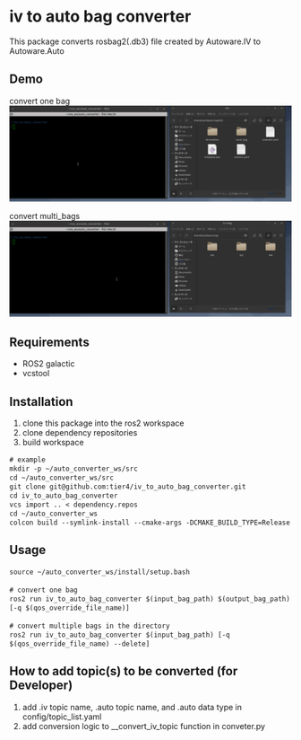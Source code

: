 # iv to auto bag converter

This package converts rosbag2(.db3) file created by Autoware.IV to Autoware.Auto

## Demo

convert one bag
![conver_one_bag](./convert_one_bag.gif)

convert multi_bags
![conver_multiple_bags](./convert_multiple_bags.gif)

## Requirements

- ROS2 galactic
- vcstool

## Installation

1. clone this package into the ros2 workspace
2. clone dependency repositories
3. build workspace

```shell
# example
mkdir -p ~/auto_converter_ws/src
cd ~/auto_converter_ws/src
git clone git@github.com:tier4/iv_to_auto_bag_converter.git
cd iv_to_auto_bag_converter
vcs import .. < dependency.repos
cd ~/auto_converter_ws
colcon build --symlink-install --cmake-args -DCMAKE_BUILD_TYPE=Release
```

## Usage

```shell
source ~/auto_converter_ws/install/setup.bash

# convert one bag
ros2 run iv_to_auto_bag_converter $(input_bag_path) $(output_bag_path) [-q $(qos_override_file_name)]

# convert multiple bags in the directory
ros2 run iv_to_auto_bag_converter $(input_bag_path) [-q $(qos_override_file_name) --delete] 
```


## How to add topic(s) to be converted (for Developer)

1. add .iv topic name, .auto topic name, and .auto data type in config/topic_list.yaml
2. add conversion logic to __convert_iv_topic function in conveter.py
